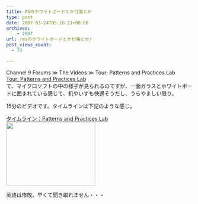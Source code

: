 ```yaml
---
title: MSのホワイトボードとか付箋とか
type: post
date: 2007-03-24T05:16:21+00:00
archives:
    - 2007
url: /msのホワイトボードとか付箋とか/
post_views_count:
  - 73

---
```

Channel 9 Forums ≫ The Videos ≫ Tour: Patterns and Practices Lab  
[Tour: Patterns and Practices Lab][1]  
で、マイクロソフトの中の様子が見られるのですが、一面ガラスとホワイトボードに囲まれている感じで、机やいすも快適そうだし、うらやましい限り。

15分のビデオです。タイムラインは下記のような感じ。

<a href="http://jqinglong.html.xdomain.jp/bimg/MS_C8A6/image%7B0%7D%5B1%5D.png" atomicselection="true">タイムライン：<a href="http://timeline.nifty.com/portal/show/1579">Patterns and Practices Lab</a><br /><img style="border-right: 0px; border-top: 0px; border-left: 0px; border-bottom: 0px" height="171" src="https://i2.wp.com/jqinglong.html.xdomain.jp/bimg/MS_C8A6/image%7B0%7D.png?resize=240%2C171" width="240" border="0" data-recalc-dims="1" /></a> 

英語は惨敗。早くて聞き取れません・・・

 [1]: http://channel9.msdn.com/Showpost.aspx?postid=238321